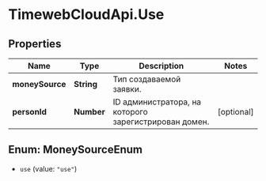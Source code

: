 # TimewebCloudApi.Use

## Properties

Name | Type | Description | Notes
------------ | ------------- | ------------- | -------------
**moneySource** | **String** | Тип создаваемой заявки. | 
**personId** | **Number** | ID администратора, на которого зарегистрирован домен. | [optional] 



## Enum: MoneySourceEnum


* `use` (value: `"use"`)




